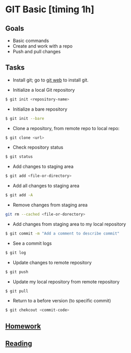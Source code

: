 # GIT Basic [timing 1h]

## Goals

- Basic commands
- Create and work with a repo
- Push and pull changes

## Tasks

- Install git; go to [git web](https://git-scm.com/book/en/v2/Getting-Started-Installing-Git) to install git.

- Initialize a local Git repository

```bash
$ git init <repository-name>
```

- Initialize a bare repository

```bash
$ git init --bare
```

- Clone a repository, from remote repo to local repo:

```bash
$ git clone <url>
```

- Check repository status

```bash
$ git status
```

- Add changes to staging area

```bash
$ git add <file-or-directory>
```

- Add all changes to staging area

```bash
$ git add -A
```

- Remove changes from staging area

```bash
git rm --cached <file-or-dorectory>
```

- Add changes from staging area to my local repository

```bash
$ git commit -m "Add a comment to describe commit"
```

- See a commit logs

```bash
$ git log
```

- Update changes to remote repository

```bash
$ git push
```

- Update my local repository from remote repository

```bash
$ git pull
```

- Return to a before version (to specific commit)

```bash
$ git chekcout <commit-code>
```

## [Homework](https://try.github.io/levels/1/challenges/1)

## [Reading](https://www.atlassian.com/git/tutorials)